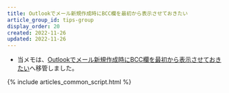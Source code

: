 ```yaml
---
title: Outlookでメール新規作成時にBCC欄を最初から表示させておきたい
article_group_id: tips-group
display_order: 20
created: 2022-11-26
updated: 2022-11-26
---
```

- 当メモは、[Outlookでメール新規作成時にBCC欄を最初から表示させておきたい](https://thinktwice.tech/it/outlook/i_want_the_bcc_field_to_be_displayed_from_the_beginning_when_creating_a_new_email_in_outlook/)へ移管しました。

{% include articles_common_script.html %}
